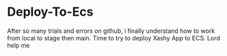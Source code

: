 # Deploy-To-Ecs
After so many trials and errors on github, i finally understand how to work from local to stage then main. Time to try to deploy Xashy App to ECS. Lord help me 
